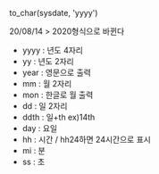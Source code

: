 to_char(sysdate, 'yyyy')

20/08/14 > 2020형식으로 바뀐다

- yyyy : 년도 4자리
-  yy : 년도 2자리
- year : 영문으로 출력
- mm : 월 2자리
- mon : 한글로 월 출력
- dd : 일 2자리
- ddth : 일+th ex)14th
- day : 요일
- hh : 시간 / hh24하면 24시간으로 표시
- mi : 분
- ss : 초

